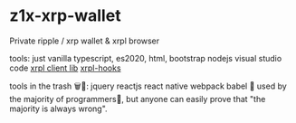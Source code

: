 # z1x-xrp-wallet
Private ripple / xrp wallet & xrpl browser

tools:
just vanilla typescript, es2020, html, bootstrap
nodejs
visual studio code
[xrpl client lib](https://xrpl.org/)
[xrpl-hooks](http://hooks.xrpl.org)


tools in the trash 🗑💩:
jquery reactjs react native webpack babel 💩
used by the majority of programmers💩, 
but anyone can easily prove that 
"the majority is always wrong".



